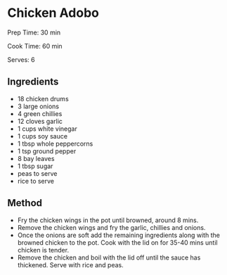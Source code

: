# Chicken Adobo

Prep Time: 30 min

Cook Time: 60 min

Serves: 6
## Ingredients
* 18 chicken drums
* 3 large onions
* 4 green chillies
* 12 cloves garlic
* 1 cups white vinegar
* 1 cups soy sauce
* 1 tbsp whole peppercorns
* 1 tsp ground pepper
* 8 bay leaves
* 1 tbsp sugar
* peas to serve
* rice to serve


## Method
* Fry the chicken wings in the pot until browned, around 8 mins.
* Remove the chicken wings and fry the garlic, chillies and onions.
* Once the onions are soft add the remaining ingredients along with the browned chicken to the pot. Cook with the lid on for 35-40 mins until chicken is tender.
* Remove the chicken and boil with the lid off until the sauce has thickened. Serve with rice and peas.
